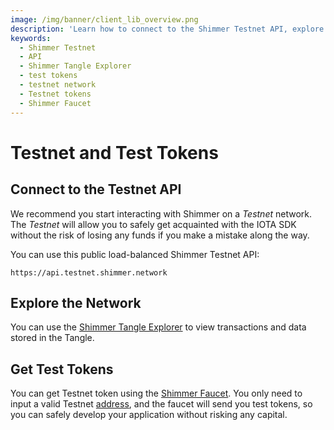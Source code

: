 ```yaml
---
image: /img/banner/client_lib_overview.png
description: 'Learn how to connect to the Shimmer Testnet API, explore the network using the Shimmer Tangle Explorer, and obtain test tokens through the Shimmer Faucet for testing value-based transactions on the testnet network.'
keywords:
  - Shimmer Testnet
  - API
  - Shimmer Tangle Explorer
  - test tokens
  - testnet network
  - Testnet tokens
  - Shimmer Faucet
---
```


# Testnet and Test Tokens

## Connect to the Testnet API

We recommend you start interacting with Shimmer on a _Testnet_ network. The _Testnet_ will allow you to safely get
acquainted with the IOTA SDK without the risk of losing any funds if you make a mistake along the way.

You can use this public load-balanced Shimmer Testnet API:

```plaintext
https://api.testnet.shimmer.network
```

## Explore the Network

You can use the [Shimmer Tangle Explorer](https://explorer.shimmer.network/testnet) to view transactions and data stored
in the Tangle.

## Get Test Tokens

You can get Testnet token using the [Shimmer Faucet](https://faucet.testnet.shimmer.network).
You only need to input a valid Testnet [address](accounts-and-addresses.md), and the faucet will send you test tokens,
so you can safely develop your application without risking any capital.
